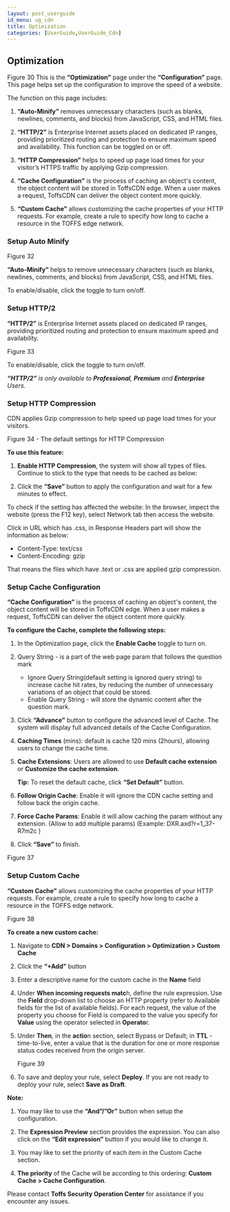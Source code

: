```yaml
---
layout: post_userguide
id_menu: ug_cdn
title: Optimization
categories: [UserGuide,UserGuide_Cdn]
---
```

## Optimization

Figure 30
This is the **“Optimization”** page under the **“Configuration”** page. This page helps set up the configuration to improve the speed of a website.

The function on this page includes:

1. **“Auto-Minify”** removes unnecessary characters (such as blanks, newlines, comments, and blocks) from JavaScript, CSS, and HTML files.

2. **“HTTP/2”** is Enterprise Internet assets placed on dedicated IP ranges, providing prioritized routing and protection to ensure maximum speed and availability. This function can be toggled on or off.

3. **“HTTP Compression”** helps to speed up page load times for your visitor’s HTTPS traffic by applying Gzip compression.

4. **“Cache Configuration”** is the process of caching an object's content, the object content will be stored in ToffsCDN edge. When a user makes a request, ToffsCDN can deliver the object content more quickly.

5. **“Custom Cache”** allows customizing the cache properties of your HTTP requests. For example, create a rule to specify how long to cache a resource in the TOFFS edge network.


### Setup Auto Minify

Figure 32

**“Auto-Minify”** helps to remove unnecessary characters (such as blanks, newlines, comments, and blocks) from JavaScript, CSS, and HTML files.

To enable/disable, click the toggle to turn on/off.


### Setup HTTP/2

**“HTTP/2”** is Enterprise Internet assets placed on dedicated IP ranges, providing prioritized routing and protection to ensure maximum speed and availability. 

Figure 33

To enable/disable, click the toggle to turn on/off.

***“HTTP/2”** is only available to **Professional**, **Premium** and **Enterprise** Users.*


### Setup HTTP Compression

CDN applies Gzip compression to help speed up page load times for your visitors.

Figure 34 - The default settings for HTTP Compression

**To use this feature:**

1. **Enable HTTP Compression**, the system will show all types of files. Continue to stick to the type that needs to be cached as below:

2. Click the **“Save”** button to apply the configuration and wait for a few minutes to effect.

To check if the setting has affected the website: In the browser, impect the website (press the F12 key), select Network tab then access the website. 


Click in URL which has .css, in Response Headers part will show the information as below:

- Content-Type: text/css
- Content-Encoding: gzip

That means the files which have .text or .css are applied gzip compression.


### Setup Cache Configuration

**“Cache Configuration”** is the process of caching an object's content, the object content will be stored in ToffsCDN edge. When a user makes a request, ToffsCDN can deliver the object content more quickly.

**To configure the Cache, complete the following steps:**

1. In the Optimization page, click the **Enable Cache** toggle to turn on.


2. Query String - is a part of the web page param that follows the question mark
    - Ignore Query String(default setting is ignored query string) to increase cache hit rates, by reducing the number of unnecessary variations of an object that could be stored.
    - Enable Query String - will store the dynamic content after the question mark.

3. Click **“Advance”** button to configure the advanced level of Cache. The system will display full advanced details of the Cache Configuration.

4. **Caching Times** (mins): default is cache 120 mins (2hours), allowing users to change the cache time.

5. **Cache Extensions**: Users are allowed to use **Default cache extension** or **Customize the cache extension**. 

    **Tip:** To reset the default cache, click **“Set Default”** button.

6. **Follow Origin Cache**: Enable it will ignore the CDN cache setting and follow back the origin cache.

7. **Force Cache Params**: Enable it will allow caching the param without any extension. (Allow to add multiple params)
(Example: DXR.axd?r=1_37-R7m2c )

8. Click **“Save”** to finish.

Figure 37


### Setup Custom Cache

**“Custom Cache”** allows customizing the cache properties of your HTTP requests. For example, create a rule to specify how long to cache a resource in the TOFFS edge network.

Figure 38

**To create a new custom cache:**

1. Navigate to **CDN > Domains > Configuration > Optimization > Custom Cache**

2. Click the **“+Add”** button

3. Enter a descriptive name for the custom cache in the **Name** field

4. Under **When incoming requests matc**h, define the rule expression. Use the **Field** drop-down list to choose an HTTP property (refer to Available fields for the list of available fields). For each request, the value of the property you choose for Field is compared to the value you specify for **Value** using the operator selected in **Operato**r.

5. Under **Then**, in the **actio**n section, select Bypass or Default; in **TTL** - time-to-live, enter a value that is the duration for one or more response status codes received from the origin server.

    Figure 39

6. To save and deploy your rule, select **Deploy**. If you are not ready to deploy your rule, select **Save as Draft**.

**Note:**

1. You may like to use the **“And”/”Or”** button when setup the configuration.

2. The **Expression Preview** section provides the expression. You can also click on the **“Edit expression”** button if you would like to change it.

3. You may like to set the priority of each item in the Custom Cache section.

4. **The priority** of the Cache will be according to this ordering: **Custom Cache > Cache Configuration**.


Please contact **Toffs Security Operation Center** for assistance if you encounter any issues.